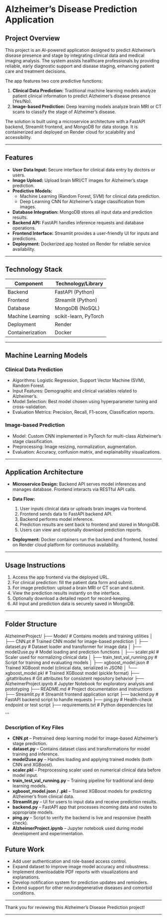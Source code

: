 # Alzheimer’s Disease Prediction Application

## Project Overview

This project is an AI-powered application designed to predict Alzheimer’s disease presence and stage by integrating clinical data and medical imaging analysis. The system assists healthcare professionals by providing reliable, early diagnostic support and disease staging, enhancing patient care and treatment decisions.

The app features two core predictive functions:  
1. **Clinical Data Prediction:** Traditional machine learning models analyze patient clinical information to predict Alzheimer’s disease presence (Yes/No).  
2. **Image-based Prediction:** Deep learning models analyze brain MRI or CT scans to classify the stage of Alzheimer’s disease.

The solution is built using a microservice architecture with a FastAPI backend, Streamlit frontend, and MongoDB for data storage. It is containerized and deployed on Render cloud for scalability and accessibility.

---

## Features

- **User Data Input:** Secure interface for clinical data entry by doctors or users.  
- **Image Upload:** Upload brain MRI/CT images for Alzheimer’s stage prediction.  
- **Predictive Models:**  
  - Machine Learning (Random Forest, SVM) for clinical data prediction.  
  - Deep Learning CNN for Alzheimer’s stage classification from images.  
- **Database Integration:** MongoDB stores all input data and prediction results.  
- **Backend API:** FastAPI handles inference requests and database operations.  
- **Frontend Interface:** Streamlit provides a user-friendly UI for inputs and predictions.  
- **Deployment:** Dockerized app hosted on Render for reliable service availability.

---

## Technology Stack

| Component       | Technology/Library       |
|-----------------|-------------------------|
| Backend         | FastAPI (Python)         |
| Frontend        | Streamlit (Python)       |
| Database        | MongoDB (NoSQL)          |
| Machine Learning| scikit-learn, PyTorch    |
| Deployment      | Render                   |
| Containerization| Docker                   |

---

## Machine Learning Models

### Clinical Data Prediction

- Algorithms: Logistic Regression, Support Vector Machine (SVM), Random Forest.  
- Input Features: Demographic and clinical variables related to Alzheimer’s.  
- Model Selection: Best model chosen using hyperparameter tuning and cross-validation.  
- Evaluation Metrics: Precision, Recall, F1-score, Classification reports.

### Image-based Prediction

- Model: Custom CNN implemented in PyTorch for multi-class Alzheimer’s stage classification.  
- Preprocessing: Image resizing, normalization, augmentation.  
- Evaluation: Accuracy, confusion matrix, and explainability visualizations.

---

## Application Architecture

- **Microservice Design:** Backend API serves model inferences and manages database. Frontend interacts via RESTful API calls.  
- **Data Flow:**  
  1. User inputs clinical data or uploads brain images via frontend.  
  2. Frontend sends data to FastAPI backend API.  
  3. Backend performs model inference.  
  4. Prediction results are sent back to frontend and stored in MongoDB.  
  5. Users can view and optionally download prediction reports.

- **Deployment:** Docker containers run the backend and frontend, hosted on Render cloud platform for continuous availability.

---

## Usage Instructions

1. Access the app frontend via the deployed URL.  
2. For clinical prediction: fill the patient data form and submit.  
3. For image prediction: upload a brain MRI or CT scan and submit.  
4. View the prediction results instantly on the interface.  
5. Optionally download a detailed report for record-keeping.  
6. All input and prediction data is securely saved in MongoDB.

---

## Folder Structure

AlzheimerProject/
├── Model/ # Contains models and training utilities
│ ├── CNN.pt # Trained CNN model for image-based prediction
│ ├── dataset.py # Dataset loader and transformer for image data
│ ├── model2use.py # Model loading and prediction functions
│ ├── scaler.pkl # Scaler used for normalizing clinical data
│ ├── train_test_val_running.py # Script for training and evaluating models
│ ├── xgboost_model.json # Trained XGBoost model (clinical data, serialized in JSON)
│ └── xgboost_model.pkl # Trained XGBoost model (pickle format)
├── .gitattributes # Git attributes for consistent repository behavior
├── AlzheimerProject.ipynb # Jupyter Notebook for exploratory analysis and prototyping
├── README.md # Project documentation and instructions
├── Streamlit.py # Streamlit frontend application script
├── backend.py # FastAPI backend script to handle requests
├── ping.py # Health-check endpoint or test script
├── requirements.txt # Python dependencies list

'''
### Description of Key Files

- **CNN.pt** – Pretrained deep learning model for image-based Alzheimer’s stage prediction.
- **dataset.py** – Contains dataset class and transformations for model training and inference.
- **model2use.py** – Handles loading and applying trained models (both CNN and XGBoost).
- **scaler.pkl** – Preprocessing scaler used on numerical clinical data before model input.
- **train_test_val_running.py** – Training pipeline for traditional and deep learning models.
- **xgboost_model.json / .pkl** – Trained XGBoost models for predicting Alzheimer’s from clinical data.
- **Streamlit.py** – UI for users to input data and receive prediction results.
- **backend.py** – FastAPI app that processes incoming data and routes to appropriate models.
- **ping.py** – Script to verify the backend is live and responsive (health check).
- **AlzheimerProject.ipynb** – Jupyter notebook used during model development and experimentation.


## Future Work

- Add user authentication and role-based access control.  
- Expand dataset to improve image model accuracy and robustness.  
- Implement downloadable PDF reports with visualizations and explanations.  
- Develop notification system for prediction updates and reminders.  
- Extend support for other neurodegenerative diseases and comorbid conditions.

---

Thank you for reviewing this Alzheimer’s Disease Prediction project!

---

